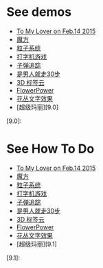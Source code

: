# See demos

- [To My Lover on Feb.14 2015][0.0]
- [魔方][1.0]
- [粒子系统][2.0]
- [打字机游戏][3.0]
- [子弹追踪][4.0]
- [是男人就走30步][5.0]
- [3D 标签云][6.0]
- [FlowerPower][7.0]
- [花丛文字效果][8.0]
- [超级玛丽][9.0]

[0.0]: http://hanzichi.github.io/canvas/LoveOn20150214/
[1.0]: http://hanzichi.github.io/canvas/%E9%AD%94%E6%96%B9/
[2.0]: http://hanzichi.github.io/canvas/%E7%B2%92%E5%AD%90%E7%B3%BB%E7%BB%9F/
[3.0]: http://hanzichi.github.io/canvas/%E6%89%93%E5%AD%97%E6%9C%BA%E6%B8%B8%E6%88%8F/
[4.0]: http://hanzichi.github.io/canvas/%E5%AD%90%E5%BC%B9%E8%BF%BD%E8%B8%AA/
[5.0]: http://hanzichi.github.io/canvas/%E6%98%AF%E7%94%B7%E4%BA%BA%E5%B0%B1%E8%B5%B030%E6%AD%A5/
[6.0]: http://hanzichi.github.io/canvas/3D%20%E6%A0%87%E7%AD%BE%E4%BA%91/
[7.0]: http://hanzichi.github.io/canvas/FlowerPower/
[8.0]: hanzichi.github.io/canvas/花丛文字效果/
[9.0]: 


# See How To Do

- [To My Lover on Feb.14 2015][0.1]
- [魔方][1.1]
- [粒子系统][2.1]
- [打字机游戏][3.1]
- [子弹追踪][4.1]
- [是男人就走30步][5.1]
- [3D 标签云][6.1]
- [FlowerPower][7.1]
- [花丛文字效果][8.1]
- [超级玛丽][9.1]

[0.1]: http://www.cnblogs.com/zichi/p/4251174.html
[1.1]: http://www.cnblogs.com/zichi/p/4267180.html
[2.1]: http://www.cnblogs.com/zichi/p/4303125.html
[3.1]: http://www.cnblogs.com/zichi/p/4307915.html
[4.1]: http://www.cnblogs.com/zichi/p/4280396.html
[5.1]: http://www.cnblogs.com/zichi/p/4280396.html
[6.1]: http://www.cnblogs.com/zichi/p/4287187.html
[7.1]: http://www.cnblogs.com/zichi/category/627224.html
[8.1]: http://www.cnblogs.com/zichi/category/627224.html
[9.1]: 